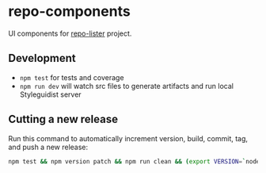 # repo-components
UI components for [repo-lister][repolister] project. 


## Development
* `npm test` for tests and coverage
* `npm run dev` will watch src files to generate artifacts and run local Styleguidist server


## Cutting a new release
Run this command to automatically increment version, build, commit, tag, and push a new release:
```bash
npm test && npm version patch && npm run clean && (export VERSION=`node -p "require('./package.json').version"`; npm run build && git add ./build/ ./docs/ && git commit --amend --no-edit && git tag -fam $VERSION v$VERSION && git push && git push origin v$VERSION)
```


[repolister]: https://www.github.com/gaggle/repo-lister
